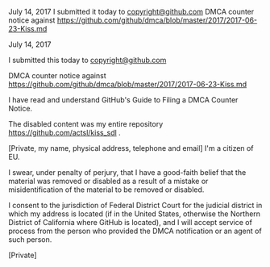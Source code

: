 July 14, 2017
I submitted it today to copyright@github.com
DMCA counter notice against https://github.com/github/dmca/blob/master/2017/2017-06-23-Kiss.md



July 14, 2017

I submitted this today to copyright@github.com

DMCA counter notice against https://github.com/github/dmca/blob/master/2017/2017-06-23-Kiss.md

I have read and understand GitHub's Guide to Filing a DMCA Counter Notice.

The disabled content was my entire repository https://github.com/actsl/kiss_sdl .

[Private, my name, physical address, telephone and email] I'm a citizen of EU.

I swear, under penalty of perjury, that I have a good-faith belief that the material was removed or disabled as a result of a mistake or misidentification of the material to be removed or disabled.

I consent to the jurisdiction of Federal District Court for the judicial district in which my address is located (if in the United States, otherwise the Northern District of California where GitHub is located), and I will accept service of process from the person who provided the DMCA notification or an agent of such person.

[Private]

